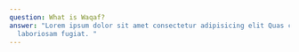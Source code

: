 ```yaml
---
question: What is Waqaf?
answer: "Lorem ipsum dolor sit amet consectetur adipisicing elit Quas cupiditate
  laboriosam fugiat. "
---
```

